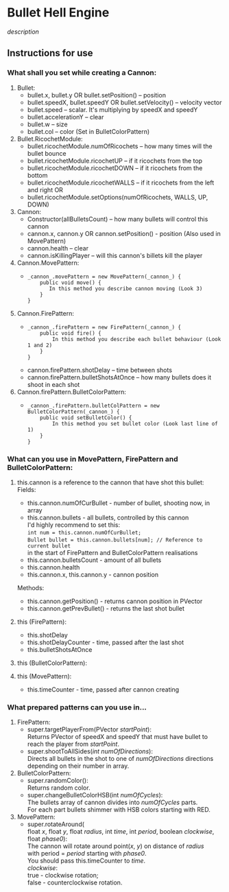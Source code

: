 # Bullet Hell Engine
*description*

## Instructions for use

### What shall you set while creating a Cannon:
1) Bullet:
    - bullet.x, bullet.y OR bullet.setPosition() – position
    - bullet.speedX, bullet.speedY OR bullet.setVelocity() – velocity vector
    - bullet.speed – scalar. It's multiplying by speedX and speedY
    - bullet.accelerationY – clear
    - bullet.w – size
    - bullet.col – color (Set in BulletColorPattern)
2) Bullet.RicochetModule:
    - bullet.ricochetModule.numOfRicochets – how many times will the bullet bounce
    - bullet.ricochetModule.ricochetUP – if it ricochets from the top
    - bullet.ricochetModule.ricochetDOWN – if it ricochets from the bottom
    - bullet.ricochetModule.ricochetWALLS – if it ricochets from the left and right
    OR
    - bullet.ricochetModule.setOptions(numOfRicochets, WALLS, UP, DOWN)
3) Cannon:
    - Constructor(allBulletsCount) – how many bullets will control this cannon
    - cannon.x, cannon.y OR cannon.setPosition() - position (Also used in MovePattern)
    - cannon.health – clear
    - cannon.isKillingPlayer – will this cannon's billets kill the player
4) Cannon.MovePattern:
    -     _cannon_.movePattern = new MovePattern(_cannon_) {
              public void move() {
                 In this method you describe cannon moving (Look 3)
              }
          }
5) Cannon.FirePattern:
    -     _cannon_.firePattern = new FirePattern(_cannon_) {
              public void fire() {
                  In this method you describe each bullet behaviour (Look 1 and 2)    
              }
          }
    - cannon.firePattern.shotDelay – time between shots
    - cannon.firePattern.bulletShotsAtOnce – how many bullets does it shoot in each shot  
6) Cannon.firePattern.BulletColorPattern:
    -     _cannon_.firePattern.bulletColPattern = new BulletColorPattern(_cannon_) {
              public void setBulletColor() {
                  In this method you set bullet color (Look last line of 1)
              }
          }

### What can you use in MovePattern, FirePattern and BulletColorPattern:
1) this.cannon is a reference to the cannon that have shot this bullet:
    Fields:
    - this.cannon.numOfCurBullet - number of bullet, shooting now, in array
    - this.cannon.bullets - all bullets, controlled by this cannon  
        I'd highly recommend to set this:  
          ```
          int num = this.cannon.numOfCurBullet;
          ```  
          ```
          Bullet bullet = this.cannon.bullets[num]; // Reference to current bullet
          ``` \
        in the start of FirePattern and BulletColorPattern realisations
    - this.cannon.bulletsCount - amount of all bullets
    - this.cannon.health
    - this.cannon.x, this.cannon.y - cannon position

    Methods:
    - this.cannon.getPosition() - returns cannon position in PVector
    - this.cannon.getPrevBullet() - returns the last shot bullet
2) this (FirePattern):
    - this.shotDelay
    - this.shotDelayCounter - time, passed after the last shot
    - this.bulletShotsAtOnce
3) this (BulletColorPattern):

4) this (MovePattern):
    - this.timeCounter - time, passed after cannon creating

### What prepared patterns can you use in...
1) FirePattern:
    - super.targetPlayerFrom(PVector _startPoint_):  
        Returns PVector of speedX and speedY that must have bullet to  
        reach the player from _startPoint_.
    - super.shootToAllSides(_int numOfDirections_):  
        Directs all bullets in the shot to one of _numOfDirections_ directions  
        depending on their number in array.
2) BulletColorPattern:
    - super.randomColor():  
        Returns random color.
    - super.changeBulletColorHSB(int _numOfCycles_):  
        The bullets array of cannon divides into _numOfCycles_ parts.  
        For each part bullets shimmer with HSB colors starting with RED.
3) MovePattern:
    - super.rotateAround(  
      float _x_, float _y_, float _radius_,
      int _time_, int _period_,
      boolean _clockwise_, float _phase0_):  
        The cannon will rotate around point(_x_, _y_) on distance of _radius_  
        with period = _period_ starting with _phase0_.  
        You should pass this.timeCounter to _time_.  
        _clockwise_:  
          true - clockwise rotation;  
          false - counterclockwise rotation.  
